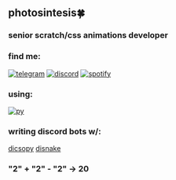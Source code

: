 ## photosintesis:four_leaf_clover: 
### senior scratch/css animations developer



### find me:
[![telegram](https://img.shields.io/badge/Telegram-2CA5E0?style=for-the-badge&logo=telegram&logoColor=white)](https://t.me/imsosickof16)
[![discord](https://img.shields.io/badge/Discord-7289DA?style=for-the-badge&logo=discord&logoColor=white)](https://discord.com/users/414452614063718400)
[![spotify](https://img.shields.io/badge/Spotify-1ED760?&style=for-the-badge&logo=spotify&logoColor=white)](https://open.spotify.com/user/f3xyu7s4hulhxkgg7tggoxb85)

### using:
[![py](https://img.shields.io/badge/Python-3776AB?style=for-the-badge&logo=python&logoColor=white)](https://www.python.org/)

### writing discord bots w/:
[dicsopy](https://discordpy.readthedocs.io/en/stable/)
[disnake](https://docs.disnake.dev)


### "2" + "2" - "2" -> 20
